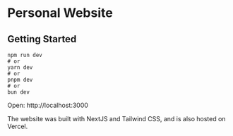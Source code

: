# Personal Website 

## Getting Started
```
npm run dev
# or
yarn dev
# or
pnpm dev
# or
bun dev
```

Open: http://localhost:3000

The website was built with NextJS and Tailwind CSS, and is also hosted on Vercel.
